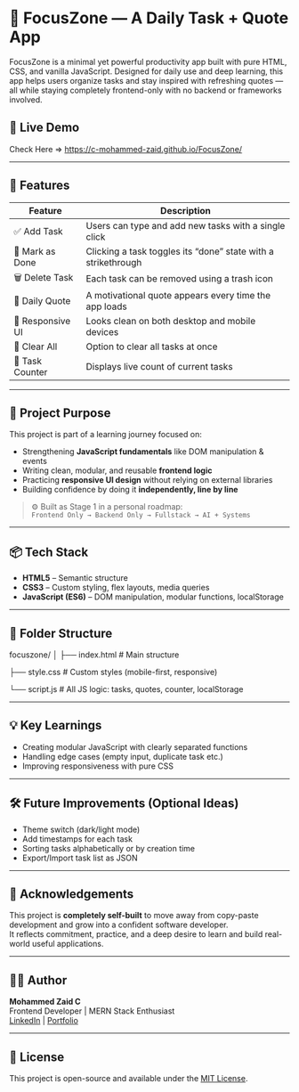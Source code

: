 # 🧠 FocusZone — A Daily Task + Quote App

FocusZone is a minimal yet powerful productivity app built with pure HTML, CSS, and vanilla JavaScript. Designed for daily use and deep learning, this app helps users organize tasks and stay inspired with refreshing quotes — all while staying completely frontend-only with no backend or frameworks involved.


## 🚀 Live Demo
Check Here =>  https://c-mohammed-zaid.github.io/FocusZone/

---

## 📌 Features

| Feature         | Description                                                   |
|-----------------|---------------------------------------------------------------|
| ✅ Add Task      | Users can type and add new tasks with a single click          |
| 📝 Mark as Done  | Clicking a task toggles its “done” state with a strikethrough |
| 🗑️ Delete Task    | Each task can be removed using a trash icon                  |
| 🔁 Daily Quote   | A motivational quote appears every time the app loads         |
| 📱 Responsive UI | Looks clean on both desktop and mobile devices                |
| 🧹 Clear All     | Option to clear all tasks at once                             |
| 🔢 Task Counter  | Displays live count of current tasks                          |

---

## 🧠 Project Purpose

This project is part of a learning journey focused on:
- Strengthening **JavaScript fundamentals** like DOM manipulation & events
- Writing clean, modular, and reusable **frontend logic**
- Practicing **responsive UI design** without relying on external libraries
- Building confidence by doing it **independently, line by line**

> ⚙️ Built as Stage 1 in a personal roadmap:  
> `Frontend Only → Backend Only → Fullstack → AI + Systems`

---

## 📦 Tech Stack

- **HTML5** – Semantic structure  
- **CSS3** – Custom styling, flex layouts, media queries  
- **JavaScript (ES6)** – DOM manipulation, modular functions, localStorage  

---

## 📁 Folder Structure

focuszone/
│
├── index.html # Main structure

├── style.css # Custom styles (mobile-first, responsive)

└── script.js # All JS logic: tasks, quotes, counter, localStorage

---


## 💡 Key Learnings

- Creating modular JavaScript with clearly separated functions
- Handling edge cases (empty input, duplicate task etc.)
- Improving responsiveness with pure CSS

---

## 🛠️ Future Improvements (Optional Ideas)

- Theme switch (dark/light mode)
- Add timestamps for each task
- Sorting tasks alphabetically or by creation time
- Export/Import task list as JSON

---

## 🙌 Acknowledgements

This project is **completely self-built** to move away from copy-paste development and grow into a confident software developer.  
It reflects commitment, practice, and a deep desire to learn and build real-world useful applications.

---

## 🧑‍💻 Author

**Mohammed Zaid C**  
Frontend Developer | MERN Stack Enthusiast  
[LinkedIn](https://www.linkedin.com/in/mohammedzaidc) | [Portfolio](#)

---

## 📜 License

This project is open-source and available under the [MIT License](LICENSE).
